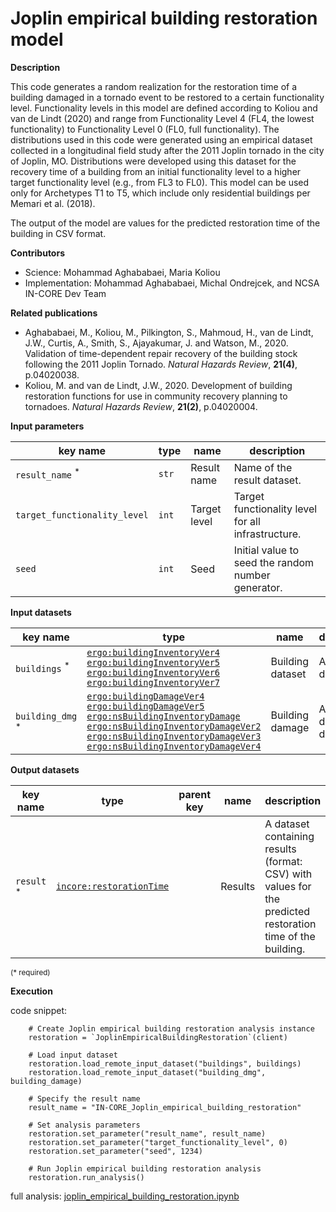 # Joplin empirical building restoration model

**Description**

This code generates a random realization for the restoration time of a building damaged in a tornado event to be restored 
to a certain functionality level. Functionality levels in this model are defined according to Koliou and van de Lindt (2020) 
and range from Functionality Level 4 (FL4, the lowest functionality) to Functionality Level 0 (FL0, full functionality). 
The distributions used in this code were generated using an empirical dataset collected in a longitudinal field study 
after the 2011 Joplin tornado in the city of Joplin, MO. Distributions were developed using this dataset for the recovery time 
of a building from an initial functionality level to a higher target functionality level (e.g., from FL3 to FL0). 
This model can be used only for Archetypes T1 to T5, which include only residential buildings per Memari et al. (2018).

The output of the model are values for the predicted restoration time of the building in CSV format.

**Contributors**

- Science: Mohammad Aghababaei, Maria Koliou
- Implementation: Mohammad Aghababaei, Michal Ondrejcek, and NCSA IN-CORE Dev Team

**Related publications**

* Aghababaei, M., Koliou, M., Pilkington, S., Mahmoud, H., van de Lindt, J.W., Curtis, A., Smith, S., Ajayakumar, J. and Watson, M., 2020. Validation of time-dependent repair recovery of the building stock following the 2011 Joplin Tornado. *Natural Hazards Review*, **21(4)**, p.04020038.
* Koliou, M. and van de Lindt, J.W., 2020. Development of building restoration functions for use in community recovery planning to tornadoes. *Natural Hazards Review*, **21(2)**, p.04020004.

**Input parameters**

key name | type | name | description
--- | --- | --- | ---
`result_name` <sup>*</sup> | `str` | Result name | Name of the result dataset.
`target_functionality_level` | `int` | Target level | Target functionality level for all infrastructure.
`seed` | `int` | Seed | Initial value to seed the random number generator.

**Input datasets**

key name | type                                                                                                                                                                                                                                                                                                                                                                                                                                                                                                                                                                                                                                                                                                                                                       | name | description
--- |------------------------------------------------------------------------------------------------------------------------------------------------------------------------------------------------------------------------------------------------------------------------------------------------------------------------------------------------------------------------------------------------------------------------------------------------------------------------------------------------------------------------------------------------------------------------------------------------------------------------------------------------------------------------------------------------------------------------------------------------------------| --- | ---
`buildings` <sup>*</sup> | [`ergo:buildingInventoryVer4`](https://tools.in-core.org/semantics/api/types/ergo:buildingInventoryVer4)<br>[`ergo:buildingInventoryVer5`](https://tools.in-core.org/semantics/api/types/ergo:buildingInventoryVer5)<br>[`ergo:buildingInventoryVer6`](https://tools.in-core.org/semantics/api/types/ergo:buildingInventoryVer6)<br>[`ergo:buildingInventoryVer7`](https://tools.in-core.org/semantics/api/types/ergo:buildingInventoryVer7)                                                                                                                                                                                                                                                                                   | Building dataset |  A building dataset.
`building_dmg` <sup>*</sup> | [`ergo:buildingDamageVer4`](https://tools.in-core.org/semantics/api/types/ergo:buildingDamageVer4)<br>[`ergo:buildingDamageVer5`](https://tools.in-core.org/semantics/api/types/ergo:buildingDamageVer5)<br>[`ergo:nsBuildingInventoryDamage`](https://tools.in-core.org/semantics/api/types/ergo:nsBuildingInventoryDamage)<br>[`ergo:nsBuildingInventoryDamageVer2`](https://tools.in-core.org/semantics/api/types/ergo:nsBuildingInventoryDamageVer2)<br>[`ergo:nsBuildingInventoryDamageVer3`](https://tools.in-core.org/semantics/api/types/ergo:nsBuildingInventoryDamageVer3)<br>[`ergo:nsBuildingInventoryDamageVer4`](https://tools.in-core.org/semantics/api/types/ergo:nsBuildingInventoryDamageVer4) | Building damage | A building damage dataset.

**Output datasets**

key name | type | parent key | name | description
--- | --- | --- | --- | ---
`result` <sup>*</sup> | [`incore:restorationTime`](https://tools.in-core.org/semantics/api/types/incore:restorationTime) |  | Results | A dataset containing results (format: CSV) with values for the predicted restoration time of the building.

<small>(* required)</small>

**Execution**

code snippet:

```
    # Create Joplin empirical building restoration analysis instance
    restoration = `JoplinEmpiricalBuildingRestoration`(client)

    # Load input dataset
    restoration.load_remote_input_dataset("buildings", buildings)
    restoration.load_remote_input_dataset("building_dmg", building_damage)

    # Specify the result name
    result_name = "IN-CORE_Joplin_empirical_building_restoration"

    # Set analysis parameters
    restoration.set_parameter("result_name", result_name)
    restoration.set_parameter("target_functionality_level", 0)
    restoration.set_parameter("seed", 1234)
    
    # Run Joplin empirical building restoration analysis
    restoration.run_analysis()
```

full analysis: [joplin_empirical_building_restoration.ipynb](https://github.com/IN-CORE/incore-docs/blob/main/notebooks/joplin_empirical_building_restoration.ipynb) <br />
